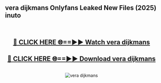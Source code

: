 <h2>vera dijkmans Onlyfans Leaked New Files (2025) inuto</h2>
<br>
<div align="center">
<h2><a href="https://mediafiles.top/vera_dijkmans&ref=git" rel="nofollow">🔴 CLICK HERE 🌐==►► Watch vera dijkmans</a></h2>
<h2><a href="https://mediafiles.top/vera_dijkmans&ref=git" rel="nofollow">🔴 CLICK HERE 🌐==►► Download vera dijkmans</a></h2>
<br>
<a href="https://mediafiles.top/vera_dijkmans&ref=git" rel="nofollow" data-target="animated-image.originalLink"><img src="https://i.ibb.co.com/xMMVF88/686577567.gif" alt="vera dijkmans" style="max-width: 100%; display: inline-block;" data-target="animated-image.originalImage"></a>
</div>
<br>
<br>
